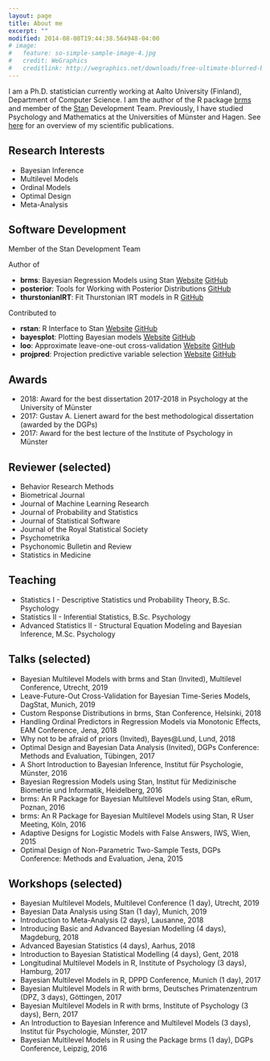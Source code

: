 ```yaml
---
layout: page
title: About me
excerpt: ""
modified: 2014-08-08T19:44:38.564948-04:00
# image:
#   feature: so-simple-sample-image-4.jpg
#   credit: WeGraphics
#   creditlink: http://wegraphics.net/downloads/free-ultimate-blurred-background-pack/
---
```


I am a Ph.D. statistician currently working at Aalto University
(Finland), Department of Computer Science. I am the author of the R package
[brms](https://github.com/paul-buerkner/brms) and member of the
[Stan](http://mc-stan.org/) Development Team. Previously, I have studied
Psychology and Mathematics at the Universities of Münster and Hagen. See
[here](../publications) for an overview of my scientific publications.

## Research Interests

* Bayesian Inference
* Multilevel Models
* Ordinal Models
* Optimal Design
* Meta-Analysis

## Software Development

Member of the Stan Development Team

Author of

* **brms**: Bayesian Regression Models using Stan
[Website](https://paul-buerkner.github.io/brms)
[GitHub](https://github.com/paul-buerkner/brms)
* **posterior**: Tools for Working with Posterior Distributions
[GitHub](https://github.com/jgabry/posterior)
* **thurstonianIRT**: Fit Thurstonian IRT models in R
[GitHub](https://github.com/paul-buerkner/thurstonianIRT)

Contributed to

* **rstan**: R Interface to Stan 
[Website](http://mc-stan.org/rstan)
[GitHub](https://github.com/stan-dev/rstan)
* **bayesplot**: Plotting Bayesian models 
[Website](http://mc-stan.org/bayesplot)
[GitHub](https://github.com/stan-dev/bayesplot)
* **loo**: Approximate leave-one-out cross-validation
[Website](http://mc-stan.org/loo)
[GitHub](https://github.com/stan-dev/loo)
* **projpred**: Projection predictive variable selection
[Website](https://mc-stan.org/projpred)
[GitHub](https://github.com/stan-dev/projpred)

## Awards

* 2018: Award for the best dissertation 2017-2018 in Psychology at the University of Münster
* 2017: Gustav A. Lienert award for the best methodological dissertation (awarded by the DGPs)
* 2017: Award for the best lecture of the Institute of Psychology in Münster

## Reviewer (selected)

* Behavior Research Methods
* Biometrical Journal
* Journal of Machine Learning Research
* Journal of Probability and Statistics
* Journal of Statistical Software
* Journal of the Royal Statistical Society
* Psychometrika
* Psychonomic Bulletin and Review
* Statistics in Medicine

## Teaching

* Statistics I - Descriptive Statistics und Probability Theory, B.Sc. Psychology
* Statistics II - Inferential Statistics, B.Sc. Psychology
* Advanced Statistics II - Structural Equation Modeling and Bayesian Inference, M.Sc. Psychology

## Talks (selected)

* Bayesian Multilevel Models with brms and Stan (Invited), Multilevel Conference, Utrecht, 2019 
* Leave-Future-Out Cross-Validation for Bayesian Time-Series Models, DagStat, Munich, 2019
* Custom Response Distributions in brms, Stan Conference, Helsinki, 2018
* Handling Ordinal Predictors in Regression Models via Monotonic Effects, EAM Conference, Jena, 2018
* Why not to be afraid of priors (Invited), Bayes@Lund, Lund, 2018
* Optimal Design and Bayesian Data Analysis (Invited), DGPs Conference: Methods and Evaluation, Tübingen, 2017 
* A Short Introduction to Bayesian Inference, Institut für Psychologie, Münster, 2016
* Bayesian Regression Models using Stan, Institut für Medizinische Biometrie und Informatik, Heidelberg, 2016
* brms: An R Package for Bayesian Multilevel Models using Stan, eRum, Poznan, 2016 
* brms: An R Package for Bayesian Multilevel Models using Stan, R User Meeting, Köln, 2016
* Adaptive Designs for Logistic Models with False Answers, IWS, Wien, 2015
* Optimal Design of Non-Parametric Two-Sample Tests, DGPs Conference: Methods and Evaluation, Jena, 2015

## Workshops (selected)

* Bayesian Multilevel Models, Multilevel Conference (1 day), Utrecht, 2019
* Bayesian Data Analysis using Stan (1 day), Munich, 2019
* Introduction to Meta-Analysis (2 days), Lausanne, 2018
* Introducing Basic and Advanced Bayesian Modelling (4 days), Magdeburg, 2018
* Advanced Bayesian Statistics (4 days), Aarhus, 2018
* Introduction to Bayesian Statistical Modelling (4 days), Gent, 2018
* Longitudinal Multilevel Models in R, Institute of Psychology (3 days), Hamburg, 2017
* Bayesian Multilevel Models in R, DPPD Conference, Munich (1 day), 2017
* Bayesian Multilevel Models in R with brms, Deutsches Primatenzentrum (DPZ, 3 days), Göttingen, 2017
* Bayesian Multilevel Models in R with brms, Institute of Psychology (3 days), Bern, 2017
* An Introduction to Bayesian Inference and Multilevel Models (3 days), Institut für Psychologie, Münster, 2017
* Bayesian Multilevel Models in R using the Package brms (1 day), DGPs Conference, Leipzig, 2016
